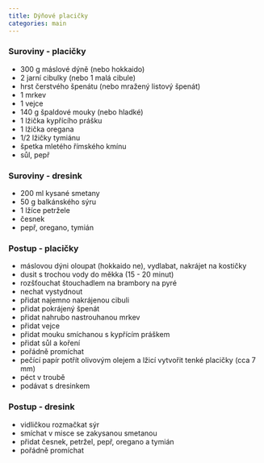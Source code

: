 ```yaml
---
title: Dýňové placičky
categories: main
---
```


### Suroviny - placičky
- 300 g máslové dýně (nebo hokkaido)
- 2 jarní cibulky (nebo 1 malá cibule)
- hrst čerstvého špenátu (nebo mražený listový špenát)
- 1 mrkev
- 1 vejce
- 140 g špaldové mouky (nebo hladké)
- 1 lžička kypřícího prášku
- 1 lžička oregana
- 1/2 lžičky tymiánu
- špetka mletého římského kmínu
- sůl, pepř

### Suroviny - dresink
- 200 ml kysané smetany
- 50 g balkánského sýru
- 1 lžíce petržele
- česnek
- pepř, oregano, tymián

### Postup - placičky
- máslovou dýni oloupat (hokkaido ne), vydlabat, nakrájet na kostičky
- dusit s trochou vody do měkka (15 - 20 minut)
- rozšťouchat štouchadlem na brambory na pyré
- nechat vystydnout
- přidat najemno nakrájenou cibuli
- přidat pokrájený špenát
- přidat nahrubo nastrouhanou mrkev
- přidat vejce
- přidat mouku smíchanou s kypřícím práškem
- přidat sůl a koření
- pořádně promíchat
- pečící papír potřít olivovým olejem a lžicí vytvořit tenké placičky (cca 7 mm)
- péct v troubě
- podávat s dresinkem

### Postup - dresink
- vidličkou rozmačkat sýr
- smíchat v misce se zakysanou smetanou
- přidat česnek, petržel, pepř, oregano a tymián
- pořádně promíchat
